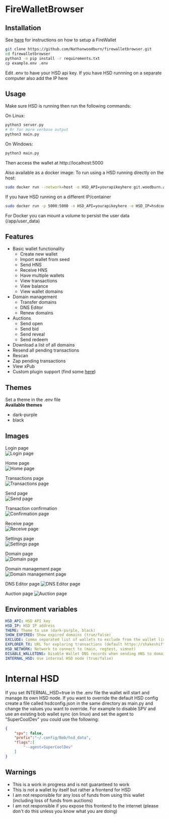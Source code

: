 # FireWalletBrowser
## Installation

See [here](https://firewallet.au/setup) for instructions on how to setup a FireWallet

```bash
git clone https://github.com/Nathanwoodburn/firewalletbrowser.git
cd firewalletbrowser
python3 -m pip install -r requirements.txt
cp example.env .env
```

Edit .env to have your HSD api key.
If you have HSD runnning on a separate computer also add the IP here

## Usage

Make sure HSD is running then run the following commands:

On Linux:
```bash
python3 server.py
# Or for more verbose output
python3 main.py
```

On Windows:
```bash
python3 main.py
```


Then access the wallet at http://localhost:5000


Also available as a docker image:
To run using a HSD running directly on the host:

```bash
sudo docker run --network=host -e HSD_API=yourapikeyhere git.woodburn.au/nathanwoodburn/firewallet:latest
```

If you have HSD running on a different IP/container

```bash
sudo docker run -p 5000:5000 -e HSD_API=yourapikeyhere -e HSD_IP=hsdcontainer git.woodburn.au/nathanwoodburn/firewallet:latest
```

For Docker you can mount a volume to persist the user data (/app/user_data)

## Features
- Basic wallet functionality
  - Create new wallet
  - Import wallet from seed
  - Send HNS
  - Receive HNS
  - Have multiple wallets
  - View transactions
  - View balance
  - View wallet domains
- Domain management
  - Transfer domains
  - DNS Editor
  - Renew domains
- Auctions
  - Send open
  - Send bid
  - Send reveal
  - Send redeem
- Download a list of all domains
- Resend all pending transactions
- Rescan
- Zap pending transactions
- View xPub
- Custom plugin support (find some [here](https://git.woodburn.au/nathanwoodburn?tab=repositories&q=plugin&sort=recentupdate))

## Themes
Set a theme in the .env file  
**Available themes**  
- dark-purple
- black

## Images
Login page  
![Login page](assets/login.png)

Home page  
![Home page](assets/home.png)

Transactions page  
![Transactions page](assets/transactions.png)

Send page  
![Send page](assets/send.png)

Transaction confirmation  
![Confirmation page](assets/confirmation.png)

Receive page  
![Receive page](assets/receive.png)

Settings page  
![Settings page](assets/settings.png)

Domain page  
![Domain page](assets/domain.png)

Domain management page  
![Domain management page](assets/domainmanage.png)

DNS Editor page
![DNS Editor page](assets/dnseditor.png)

Auction page
![Auction page](assets/auction.png)

## Environment variables

```yaml
HSD_API: HSD API key
HSD_IP: HSD IP address
THEME: Theme to use (dark-purple, black)
SHOW_EXPIRED: Show expired domains (true/false)
EXCLUDE: Comma separated list of wallets to exclude from the wallet list (default primary)
EXPLORER_TX: URL for exploring transactions (default https://shakeshift.com/transaction/)
HSD_NETWORK: Network to connect to (main, regtest, simnet)
DISABLE_WALLETDNS: Disable Wallet DNS records when sending HNS to domains (true/false)
INTERNAL_HSD: Use internal HSD node (true/false)
```



# Internal HSD

If you set INTERNAL_HSD=true in the .env file the wallet will start and manage its own HSD node. If you want to override the default HSD config create a file called hsdconfig.json in the same directory as main.py and change the values you want to override. For example to disable SPV and use an existing bob wallet sync (on linux) and set the agent to "SuperCoolDev" you could use the following:
```json
{
    "spv": false,
    "prefix":"~/.config/Bob/hsd_data",
    "flags":[
        "--agent=SuperCoolDev"
    ]
}
```

## Warnings

- This is a work in progress and is not guaranteed to work
- This is not a wallet by itself but rather a frontend for HSD
- I am not responsible for any loss of funds from using this wallet (including loss of funds from auctions)
- I am not responsible if you expose this frontend to the internet (please don't do this unless you know what you are doing)